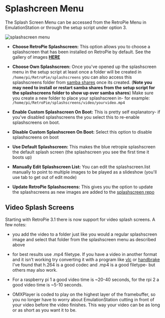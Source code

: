 # Splashcreen Menu

The Splash Screen Menu can be accessed from the RetroPie Menu in EmulationStation or through the setup script under option 3. 

![splashscreen menu](https://cloud.githubusercontent.com/assets/10035308/10272845/3c1d19d0-6ae3-11e5-9616-9067a36ae102.png)

- **Choose RetroPie Splashscreen:** This option allows you to choose a splashscreen that has been installed on RetroPie by default. See the gallery of images [**HERE**](https://github.com/RetroPie/retropie-splashscreens/wiki)

- **Choose Own Splashscreen:** Once you've opened up the splashscreen menu in the setup script at least once a folder will be created in `/home/pi/RetroPie/splashscreens` you can also access this splashscreens folder from [samba shares](https://github.com/RetroPie/RetroPie-Setup/wiki/First-Installation#samba-shares-needs-an-active-internet-connection) once its created. (**Note you may need to install or restart samba shares from the setup script for the splashscreens folder to show up over samba shares**) Make sure you create a new folder to place your splashscreen in- for example:  `/home/pi/RetroPie/splashscreens/video/yourvideo.mp4`

- **Enable Custom Splashscreen On Boot:** This is pretty self explanatory- if you've disabled splashscreens the you select this to re-enable splashscreens on boot.

- **Disable Custom Splashscreen On Boot:** Select this option to disable splashscreens on boot

- **Use Default Splashscreen:** This makes the blue retropie splashscreen the default splash screen (the splashscreen you see the first time it boots up)

- **Manually Edit Splashscreen List:** You can edit the splashscreen.list manually to point to multiple images to be played as a slideshow (you'll use tab to get out of edit mode)

- **Update RetroPie Splashscreens:** This gives you the option to update the splashscreens as new images are added to the [splashscreen repo](https://github.com/RetroPie/retropie-splashscreens)

## Video Splash Screens

Starting with RetroPie 3.1 there is now support for video splash screens. A few notes:

- you add the video to a folder just like you would a regular splashscreen image and select that folder from the splashscreen menu as described above

- for best results use .mp4 filetype. If you have a video in another format and it isn't working try converting it with a program like [vlc](http://www.videolan.org/vlc/index.html) or [handbrake](https://handbrake.fr/) I've found that h.264 is a good codec and .mp4 is a good filetype- but others may also work.
 
- For a raspberry pi 1 a good video time is ~20-40 seconds, for the rpi 2 a good video time is ~5-10 seconds. 

- OMXPlayer is coded to play on the highest layer of the framebuffer, so you no longer have to worry about EmulationStation cutting in front of your video before the video finishes. This way your video can be as long or as short as you want it to be.

